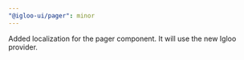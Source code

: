 ```yaml
---
"@igloo-ui/pager": minor
---
```


Added localization for the pager component. It will use the new Igloo provider.
